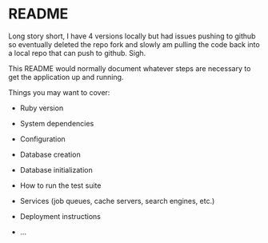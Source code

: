 # README

Long story short, I have 4 versions locally but had issues pushing to github so eventually deleted the repo fork and slowly am pulling the code back into a local repo that can push to github.  Sigh.

This README would normally document whatever steps are necessary to get the
application up and running.

Things you may want to cover:

* Ruby version

* System dependencies

* Configuration

* Database creation

* Database initialization

* How to run the test suite

* Services (job queues, cache servers, search engines, etc.)

* Deployment instructions

* ...
